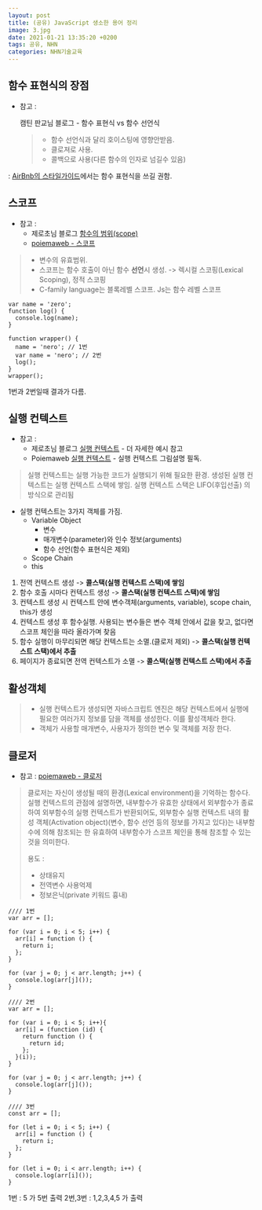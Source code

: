 ```yaml
---
layout: post
title: (공유) JavaScript 생소한 용어 정리
image: 3.jpg
date: 2021-01-21 13:35:20 +0200
tags: 공유, NHN
categories: NHN기술교육
---
```


## 함수 표현식의 장점

- 참고 :

  캠틴 판교님 블로그 - 함수 표현식 vs 함수 선언식

  > - 함수 선언식과 달리 호이스팅에 영향안받음.
  > - 클로져로 사용.
  > - 콜백으로 사용(다른 함수의 인자로 넘길수 있음)

: [AirBnb의 스타일가이드](https://github.com/airbnb/javascript#functions)에서는 함수 표현식을 쓰길 권함.

## 스코프

- 참고 :
  - 제로초님 블로그 [함수의 범위(scope)](https://www.zerocho.com/category/JavaScript/post/5740531574288ebc5f2ba97e)
  - [poiemaweb - 스코프](https://poiemaweb.com/js-closure)

> - 변수의 유효범위.
> - 스코프는 함수 호출이 아닌 함수 **선언**시 생성. -> 렉시컬 스코핑(Lexical Scoping), 정적 스코핑
> - C-family language는 블록레벨 스코프. Js는 함수 레벨 스코프

```
var name = 'zero';
function log() {
  console.log(name);
}

function wrapper() {
  name = 'nero'; // 1번
  var name = 'nero'; // 2번
  log();
}
wrapper();
```

1번과 2번일때 결과가 다름.

## 실행 컨텍스트

- 참고 :
  - 제로초님 블로그 [실행 컨텍스트](https://www.zerocho.com/category/JavaScript/post/5741d96d094da4986bc950a0) - 더 자세한 예시 참고
  - Poiemaweb [실행 컨텍스트](https://poiemaweb.com/js-execution-context) - 실행 컨텍스트 그림설명 필독.

> 실행 컨텍스트는 실행 가능한 코드가 실행되기 위해 필요한 환경. 생성된 실행 컨텍스트는 실행 컨텍스트 스택에 쌓임. 실행 컨텍스트 스택은 LIFO(후입선출) 의 방식으로 관리됨

- 실행 컨텍스트는 3가지 객체를 가짐.
  - Variable Object
    - 변수
    - 매개변수(parameter)와 인수 정보(arguments)
    - 함수 선언(함수 표현식은 제외)
  - Scope Chain
  - this

1. 전역 컨텍스트 생성 -> **콜스택(실행 컨텍스트 스택)에 쌓임**
2. 함수 호출 시마다 컨텍스트 생성 -> **콜스택(실행 컨텍스트 스택)에 쌓임**
3. 컨텍스트 생성 시 컨텍스트 안에 변수객체(arguments, variable), scope chain, this가 생성
4. 컨텍스트 생성 후 함수실행. 사용되는 변수들은 변수 객체 안에서 값을 찾고, 없다면 스코프 체인을 따라 올라가며 찾음
5. 함수 실행이 마무리되면 해당 컨텍스트는 소멸.(클로저 제외) -> **콜스택(실행 컨텍스트 스택)에서 추출**
6. 페이지가 종료되면 전역 컨텍스트가 소멸 -> **콜스택(실행 컨텍스트 스택)에서 추출**

## 활성객체

> - 실행 컨텍스트가 생성되면 자바스크립트 엔진은 해당 컨텍스트에서 실행에 필요한 여러가지 정보를 담을 객체를 생성한다. 이를 활성객체라 한다.
> - 객체가 사용할 매개변수, 사용자가 정의한 변수 및 객체를 저장 한다.

## 클로저

- 참고 : [poiemaweb - 클로저](https://poiemaweb.com/js-closure)

> 클로저는 자신이 생성될 때의 환경(Lexical environment)을 기억하는 함수다.
> 실행 컨텍스트의 관점에 설명하면, 내부함수가 유효한 상태에서 외부함수가 종료하여 외부함수의 실행 컨텍스트가 반환되어도, 외부함수 실행 컨텍스트 내의 활성 객체(Activation object)(변수, 함수 선언 등의 정보를 가지고 있다)는 내부함수에 의해 참조되는 한 유효하여 내부함수가 스코프 체인을 통해 참조할 수 있는 것을 의미한다.
>
> 용도 :
>
> - 상태유지
> - 전역변수 사용억제
> - 정보은닉(private 키워드 흉내)

```
//// 1번 
var arr = [];

for (var i = 0; i < 5; i++) {
  arr[i] = function () {
    return i;
  };
}

for (var j = 0; j < arr.length; j++) {
  console.log(arr[j]());
}

//// 2번
var arr = [];

for (var i = 0; i < 5; i++){
  arr[i] = (function (id) { 
    return function () {
      return id; 
    };
  }(i)); 
}

for (var j = 0; j < arr.length; j++) {
  console.log(arr[j]());
}

//// 3번
const arr = [];

for (let i = 0; i < 5; i++) {
  arr[i] = function () {
    return i;
  };
}

for (let i = 0; i < arr.length; i++) {
  console.log(arr[i]());
}
```

1번 : 5 가 5번 출력 2번,3번 : 1,2,3,4,5 가 출력

